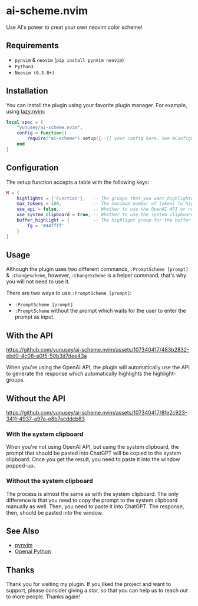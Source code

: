 # ai-scheme.nvim

Use AI's power to creat your own neovim color scheme!

## Requirements
- `pynvim` & `neovim` (`pip install pynvim neovim`)
- `Python3`
- `Neovim (0.5.0+)`

## Installation

You can install the plugin using your favorite plugin manager. For example, using [lazy.nvim](https://github.com/folke/lazy.nvim):

```lua
local spec = {
    "yunusey/ai-scheme.nvim",
    config = function()
        require("ai-scheme").setup({--[[ your config here. See #Configuration ]]})
    end
}
```

## Configuration

The setup function accepts a table with the following keys:

```lua
M = {
	highlights = {'Function'},   -- The groups that you want highlighted.
	max_tokens = 100,            -- The maximum number of tokens to highlight (only used when `use_api` is set to true).
	use_api = false,             -- Whether to use the OpenAI API or not. If you do not want to use the API, you will be pasting the prompt to ChatGPT manually.
	use_system_clipboard = true, -- Whether to use the system clipboard or not (only used when `use_api` is set to false).
	buffer_highlight = {         -- The highlight group for the buffer that is used for prompt.
		fg = '#44ffff'
	}
}
```

## Usage

Although the plugin uses two different commands, `:PromptScheme [prompt]` & `:ChangeScheme`, however, `:ChangeScheme` is a helper command, that's why you will not need to use it.

There are two ways to use `:PromptScheme [prompt]`:
- `:PromptScheme [prompt]`
- `:PromptScheme` without the prompt which waits for the user to enter the prompt as input.

## With the API

https://github.com/yunusey/ai-scheme.nvim/assets/107340417/483b2832-ebd0-4c08-a0f5-50b3d7dee43a

When you're using the OpenAI API, the plugin will automatically use the API to generate the response which automatically highlights the highlight-groups.



## Without the API


https://github.com/yunusey/ai-scheme.nvim/assets/107340417/8fe2c923-3411-4937-a97a-e8b7acddcb83


### With the system clipboard
When you're not using OpenAI API, but using the system clipboard, the prompt that should be pasted into ChatGPT will be copied to the system clipboard. Once you get the result, you need to paste it into the window popped-up.

### Without the system clipboard
The process is almost the same as with the system clipboard. The only difference is that you need to copy the prompt to the system clipboard manually as well. Then, you need to paste it into ChatGPT. The response, then, should be pasted into the window.

## See Also
- [pynvim](https://github.com/neovim/pynvim)
- [Openai Python](https://github.com/openai/openai-python)


## Thanks
Thank you for visiting my plugin. If you liked the project and want to support, please consider giving a star, so that you can help us to reach out to more people. Thanks again!
